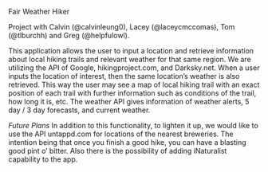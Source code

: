 Fair Weather Hiker

Project with Calvin (@calvinleung0), Lacey (@laceycmccomas), Tom (@tlburchh) and Greg (@helpfulowl).


 This application allows the user to input a location and retrieve information about local hiking trails and relevant weather for that same region. 
  We are utilizing  the API of Google, hikingproject.com, and Darksky.net. When a user inputs the location of interest, then the same location’s weather is also retrieved. This way the user may see a map of local hiking trail with an exact position of each trail with further information such as conditions of the trail, how long it is, etc. The weather API gives information of weather alerts, 5 day / 3 day forecasts, and current weather.
  
*Future Plans*
  In addition to this functionality, to lighten it up, we would like to use the API untappd.com for locations of the nearest breweries.
The intention being that once you finish a good hike, you can have a blasting good pint o’ bitter.
Also there is the possibility of adding iNaturalist capability to the app.
